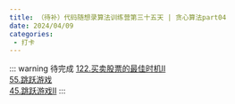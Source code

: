 ```yaml
---
title: （待补）代码随想录算法训练营第三十五天 | 贪心算法part04
date: 2024/04/09
categories:
 - 打卡
---
```

::: warning 待完成
[122.买卖股票的最佳时机II](/blogs/algorithm/leetcode122.md)<br/>
[55.跳跃游戏](/blogs/algorithm/leetcode55.md)<br/>
[45.跳跃游戏II](/blogs/algorithm/leetcode45.md)
:::